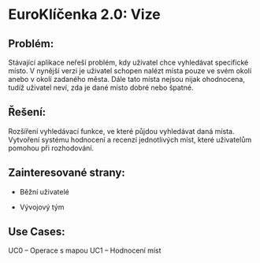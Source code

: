 # EuroKlíčenka 2.0: Vize

## Problém:

Stávající aplikace neřeší problém, kdy uživatel chce vyhledávat
specifické místo. V nynější verzi je uživatel schopen nalézt místa
pouze ve svém okolí anebo v okolí zadaného města. Dále tato místa
nejsou nijak ohodnocena, tudíž uživatel neví, zda je dané místo dobré
nebo špatné.

## Řešení:

Rozšíření vyhledávací funkce, ve které půjdou vyhledávat daná
místa. Vytvoření systému hodnocení a recenzí jednotlivých míst, které
uživatelům pomohou při rozhodování.

## Zainteresované strany:

- Běžní uživatelé

- Vývojový tým

## Use Cases:

UC0 – Operace s mapou
UC1 – Hodnocení míst
